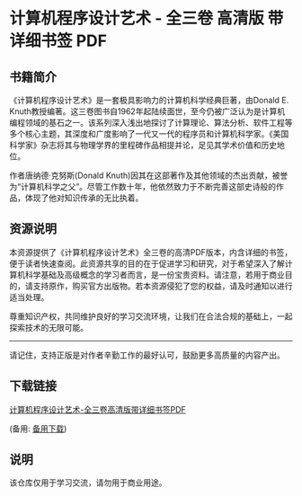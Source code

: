 # 计算机程序设计艺术 - 全三卷 高清版 带详细书签 PDF

## 书籍简介

《计算机程序设计艺术》是一套极具影响力的计算机科学经典巨著，由Donald E. Knuth教授编著。这三卷图书自1962年起陆续面世，至今仍被广泛认为是计算机编程领域的基石之一。该系列深入浅出地探讨了计算理论、算法分析、软件工程等多个核心主题，其深度和广度影响了一代又一代的程序员和计算机科学家。《美国科学家》杂志将其与物理学界的里程碑作品相提并论，足见其学术价值和历史地位。

作者唐纳德·克努斯(Donald Knuth)因其在这部著作及其他领域的杰出贡献，被誉为“计算机科学之父”。尽管工作数十年，他依然致力于不断完善这部史诗般的作品，体现了他对知识传承的无比执着。

## 资源说明

本资源提供了《计算机程序设计艺术》全三卷的高清PDF版本，内含详细的书签，便于读者快速查阅。此资源共享的目的在于促进学习和研究，对于希望深入了解计算机科学基础及高级概念的学习者而言，是一份宝贵资料。请注意，若用于商业目的，请支持原作，购买官方出版物。若本资源侵犯了您的权益，请及时通知以进行适当处理。

尊重知识产权，共同维护良好的学习交流环境，让我们在合法合规的基础上，一起探索技术的无限可能。

--- 

请记住，支持正版是对作者辛勤工作的最好认可，鼓励更多高质量的内容产出。

## 下载链接
[计算机程序设计艺术-全三卷高清版带详细书签PDF](https://pan.quark.cn/s/90297f2524d1) 

(备用: [备用下载](https://pan.baidu.com/s/1hoa3H_FQ9rewT14nAfXf8Q?pwd=1234))

## 说明

该仓库仅用于学习交流，请勿用于商业用途。
